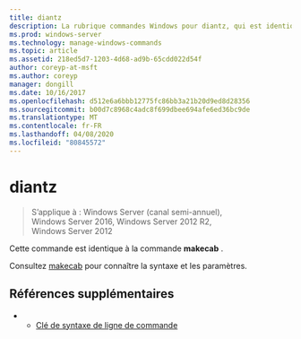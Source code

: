 ```yaml
---
title: diantz
description: La rubrique commandes Windows pour diantz, qui est identique à la commande MAKECAB.
ms.prod: windows-server
ms.technology: manage-windows-commands
ms.topic: article
ms.assetid: 218ed5d7-1203-4d68-ad9b-65cdd022d54f
author: coreyp-at-msft
ms.author: coreyp
manager: dongill
ms.date: 10/16/2017
ms.openlocfilehash: d512e6a6bbb12775fc86bb3a21b20d9ed8d28356
ms.sourcegitcommit: b00d7c8968c4adc8f699dbee694afe6ed36bc9de
ms.translationtype: MT
ms.contentlocale: fr-FR
ms.lasthandoff: 04/08/2020
ms.locfileid: "80845572"
---
```

# <a name="diantz"></a>diantz

>S’applique à : Windows Server (canal semi-annuel), Windows Server 2016, Windows Server 2012 R2, Windows Server 2012

Cette commande est identique à la commande **makecab** .

Consultez [makecab](makecab.md) pour connaître la syntaxe et les paramètres.

## <a name="additional-references"></a>Références supplémentaires
-   - [Clé de syntaxe de ligne de commande](command-line-syntax-key.md)

